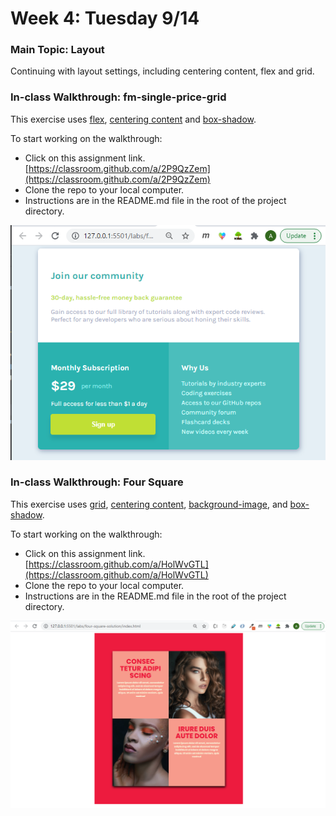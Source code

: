 # Week 4: Tuesday 9/14

### Main Topic: Layout

Continuing with layout settings, including centering content, flex and grid.

### In-class Walkthrough: fm-single-price-grid

This exercise uses [flex](../html-css-intro/layout/flexbox.md), [centering content](../html-css-intro/layout/centering-elements.md) and [box-shadow](../miscellaneous-topics/box-shadow.md).

To start working on the walkthrough:

* Click on this assignment link. [https://classroom.github.com/a/2P9QzZem](https://classroom.github.com/a/2P9QzZem)
* Clone the repo to your local computer.
* Instructions are in the README.md file in the root of the project directory.

![](../.gitbook/assets/image%20%2831%29.png)

### In-class Walkthrough: Four Square

This exercise uses [grid](https://app.gitbook.com/@chnn-anne/s/html-css-fall-2021/~/drafts/-MjBvQ8xyNb7fAEDiaeJ/html-css-intro/layout/grid), [centering content](https://app.gitbook.com/@chnn-anne/s/html-css-fall-2021/~/drafts/-MjBvQ8xyNb7fAEDiaeJ/miscellaneous-topics/centering-elements), [background-image](https://app.gitbook.com/@chnn-anne/s/html-css-fall-2021/~/drafts/-MjBvQ8xyNb7fAEDiaeJ/miscellaneous-topics/background-image), and [box-shadow](https://app.gitbook.com/@chnn-anne/s/html-css-fall-2021/~/drafts/-MjBvQ8xyNb7fAEDiaeJ/miscellaneous-topics/box-shadow).

To start working on the walkthrough:

* Click on this assignment link. [https://classroom.github.com/a/HolWvGTL](https://classroom.github.com/a/HolWvGTL)
* Clone the repo to your local computer.
* Instructions are in the README.md file in the root of the project directory.

![](../.gitbook/assets/image%20%2845%29.png)


